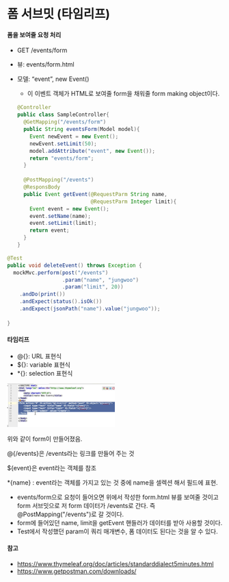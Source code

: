 # 폼 서브밋 **(**타임리프**)**

#### 폼을 보여줄 요청 처리

- GET /events/form

- 뷰: events/form.html

- 모델: “event”, new Event() 

  - 이 이벤트 객체가 HTML로 보여줄 form을 채워줄 form making object이다.

  ```java
  @Controller
  public class SampleController{
    @GetMapping("/events/form")
    public String eventsForm(Model model){
      Event newEvent = new Event();
      newEvent.setLimit(50);
      model.addAttribute("event", new Event());
      return "events/form";
    }
    
    @PostMapping("/events")
    @ResponsBody
    public Event getEvent(@RequestParm String name,
                          @RequestParm Integer limit){
      Event event = new Event();
      event.setName(name);
      event.setLimit(limit);
      return event;
    } 
  }
  
  ```

```java
@Test
public void deleteEvent() throws Exception {
  mockMvc.perform(post("/events")
                  .param("name", "jungwoo")
                  .param("limit", 20))
    .andDo(print())
    .andExpect(status().isOk())
    .andExpect(jsonPath("name").value("jungwoo"));
    
}
```



#### 타임리프

- @{}: URL 표현식
- ${}: variable 표현식
- *{}: selection 표현식

<img src="/assets/images/image-20211009020324991.png" alt="image-20211009020324991" style="width:50%;" />

위와 같이 form이 만들어졌음.

@{/events}은 /events라는 링크를 만들어 주는 것

${event}은 event라는 객체를 참조

*{name} : event라는 객체를 가지고 있는 것 중에 name을 셀렉션 해서 필드에 표현.



- events/form으로 요청이 들어오면 위에서 작성한 form.html 뷰를 보여줄 것이고 form 서브밋으로  저 form 데이터가 /events로 간다. 즉 @PostMapping("/events")로 갈 것이다. 
- form에 들어있던 name, limit을 getEvent 핸들러가 데이터를 받아 사용할 것이다.
- Test에서 작성했던 param이 쿼리 매개변수, 폼 데이터도 된다는 것을 알 수 있다.



#### 참고

- https://www.thymeleaf.org/doc/articles/standarddialect5minutes.html
- https://www.getpostman.com/downloads/